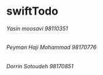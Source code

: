 # swiftTodo

###### Yasin moosavi 98110351
###### Peyman Haji Mohammad 98170776
###### Dorrin Sotoudeh 98170851
